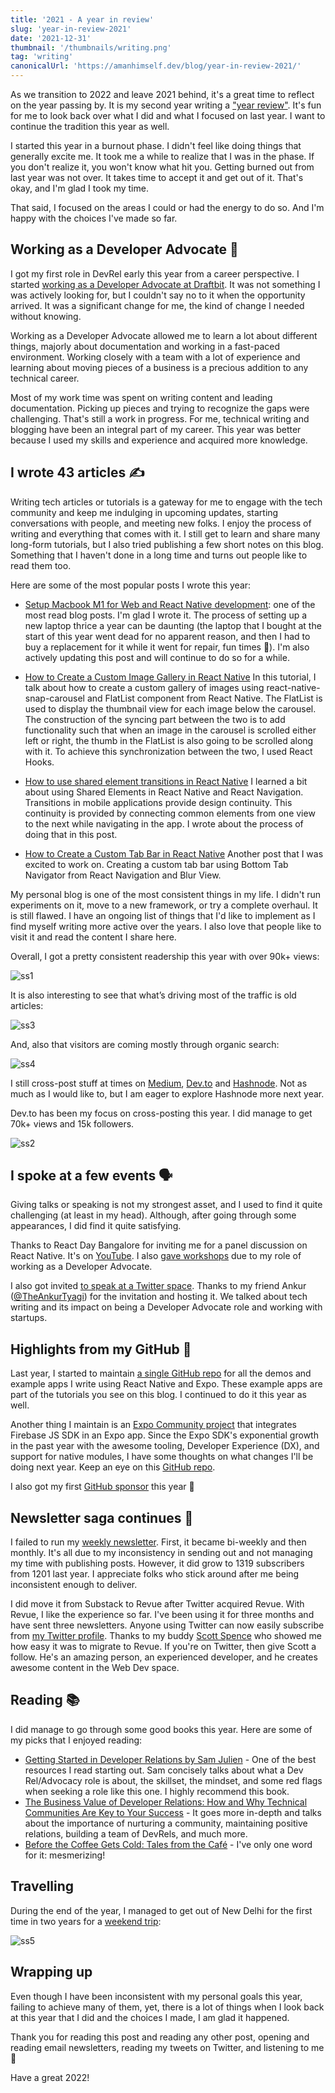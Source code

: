 ```yaml
---
title: '2021 - A year in review'
slug: 'year-in-review-2021'
date: '2021-12-31'
thumbnail: '/thumbnails/writing.png'
tag: 'writing'
canonicalUrl: 'https://amanhimself.dev/blog/year-in-review-2021/'
---
```


As we transition to 2022 and leave 2021 behind, it's a great time to reflect on the year passing by. It is my second year writing a ["year review"](https://amanhimself.dev/blog/year-rewind-2020/). It's fun for me to look back over what I did and what I focused on last year. I want to continue the tradition this year as well.

I started this year in a burnout phase. I didn't feel like doing things that generally excite me. It took me a while to realize that I was in the phase. If you don't realize it, you won't know what hit you. Getting burned out from last year was not over. It takes time to accept it and get out of it. That's okay, and I'm glad I took my time.

That said, I focused on the areas I could or had the energy to do so. And I'm happy with the choices I've made so far.

## Working as a Developer Advocate 🥑

I got my first role in DevRel early this year from a career perspective. I started [working as a Developer Advocate at Draftbit](https://amanhimself.dev/blog/first-three-months-as-developer-advocate/). It was not something I was actively looking for, but I couldn't say no to it when the opportunity arrived. It was a significant change for me, the kind of change I needed without knowing.

Working as a Developer Advocate allowed me to learn a lot about different things, majorly about documentation and working in a fast-paced environment. Working closely with a team with a lot of experience and learning about moving pieces of a business is a precious addition to any technical career.

Most of my work time was spent on writing content and leading documentation. Picking up pieces and trying to recognize the gaps were challenging. That's still a work in progress. For me, technical writing and blogging have been an integral part of my career. This year was better because I used my skills and experience and acquired more knowledge.

## I wrote 43 articles ✍️

Writing tech articles or tutorials is a gateway for me to engage with the tech community and keep me indulging in upcoming updates, starting conversations with people, and meeting new folks. I enjoy the process of writing and everything that comes with it. I still get to learn and share many long-form tutorials, but I also tried publishing a few short notes on this blog. Something that I haven't done in a long time and turns out people like to read them too.

Here are some of the most popular posts I wrote this year:

- [Setup Macbook M1 for Web and React Native development](https://amanhimself.dev/blog/setup-macbook-m1/): one of the most read blog posts. I'm glad I wrote it. The process of setting up a new laptop thrice a year can be daunting (the laptop that I bought at the start of this year went dead for no apparent reason, and then I had to buy a replacement for it while it went for repair, fun times 😬). I'm also actively updating this post and will continue to do so for a while.

- [How to Create a Custom Image Gallery in React Native](https://amanhimself.dev/blog/custom-preview-image-gallery-in-react-native/) In this tutorial, I talk about how to create a custom gallery of images using react-native-snap-carousel and FlatList component from React Native. The FlatList is used to display the thumbnail view for each image below the carousel. The construction of the syncing part between the two is to add functionality such that when an image in the carousel is scrolled either left or right, the thumb in the FlatList is also going to be scrolled along with it. To achieve this synchronization between the two, I used React Hooks.

- [How to use shared element transitions in React Native](https://amanhimself.dev/blog/shared-element-transitions/) I learned a bit about using Shared Elements in React Native and React Navigation. Transitions in mobile applications provide design continuity. This continuity is provided by connecting common elements from one view to the next while navigating in the app. I wrote about the process of doing that in this post.

- [How to Create a Custom Tab Bar in React Native](https://amanhimself.dev/blog/create-custom-tab-bar-in-react-native/) Another post that I was excited to work on. Creating a custom tab bar using Bottom Tab Navigator from React Navigation and Blur View.

My personal blog is one of the most consistent things in my life. I didn't run experiments on it, move to a new framework, or try a complete overhaul. It is still flawed. I have an ongoing list of things that I'd like to implement as I find myself writing more active over the years. I also love that people like to visit it and read the content I share here.

Overall, I got a pretty consistent readership this year with over 90k+ views:

![ss1](https://i.imgur.com/0gGHK68.png)

It is also interesting to see that what’s driving most of the traffic is old articles:

![ss3](https://i.imgur.com/msuWpjr.png)

And, also that visitors are coming mostly through organic search:

![ss4](https://i.imgur.com/xErLMj1.png)

I still cross-post stuff at times on [Medium](https://medium.com/@amanhimself), [Dev.to](https://dev.to/amanhimself) and [Hashnode](https://amanhimself.hashnode.dev/). Not as much as I would like to, but I am eager to explore Hashnode more next year.

Dev.to has been my focus on cross-posting this year. I did manage to get 70k+ views and 15k followers.

![ss2](https://i.imgur.com/B8tQxBN.png)

## I spoke at a few events 🗣

Giving talks or speaking is not my strongest asset, and I used to find it quite challenging (at least in my head). Although, after going through some appearances, I did find it quite satisfying.

Thanks to React Day Bangalore for inviting me for a panel discussion on React Native. It's on [YouTube](https://www.youtube.com/watch?v=_HKzhe8f47Y). I also [gave workshops](https://amanhimself.dev/speaking) due to my role of working as a Developer Advocate.

I also got invited [to speak at a Twitter space](https://twitter.com/TheAnkurTyagi/status/1465624585773228034). Thanks to my friend Ankur ([@TheAnkurTyagi](https://twitter.com/TheAnkurTyagi/)) for the invitation and hosting it. We talked about tech writing and its impact on being a Developer Advocate role and working with startups.

## Highlights from my GitHub 🐙

Last year, I started to maintain [a single GitHub repo](https://github.com/amandeepmittal/react-native-examples) for all the demos and example apps I write using React Native and Expo. These example apps are part of the tutorials you see on this blog. I continued to do it this year as well.

Another thing I maintain is an [Expo Community project](https://github.com/expo-community/expo-firebase-starter) that integrates Firebase JS SDK in an Expo app. Since the Expo SDK's exponential growth in the past year with the awesome tooling, Developer Experience (DX), and support for native modules, I have some thoughts on what changes I'll be doing next year. Keep an eye on this [GitHub repo](https://github.com/expo-community/expo-firebase-starter).

I also got my first [GitHub sponsor](https://twitter.com/amanhimself/status/1454352509124820994) this year 🤩

## Newsletter saga continues 💌

I failed to run my [weekly newsletter](https://www.getrevue.co/profile/amanhimself). First, it became bi-weekly and then monthly. It's all due to my inconsistency in sending out and not managing my time with publishing posts. However, it did grow to 1319 subscribers from 1201 last year. I appreciate folks who stick around after me being inconsistent enough to deliver.

I did move it from Substack to Revue after Twitter acquired Revue. With Revue, I like the experience so far. I've been using it for three months and have sent three newsletters. Anyone using Twitter can now easily subscribe from [my Twitter profile](https://twitter.com/amanhimself). Thanks to my buddy [Scott Spence](https://twitter.com/spences10) who showed me how easy it was to migrate to Revue. If you're on Twitter, then give Scott a follow. He's an amazing person, an experienced developer, and he creates awesome content in the Web Dev space.

## Reading 📚

I did manage to go through some good books this year. Here are some of my picks that I enjoyed reading:

- [Getting Started in Developer Relations by Sam Julien](https://www.goodreads.com/book/show/57735972-getting-started-in-developer-relations) - One of the best resources I read starting out. Sam concisely talks about what a Dev Rel/Advocacy role is about, the skillset, the mindset, and some red flags when seeking a role like this one. I highly recommend this book.
- [The Business Value of Developer Relations: How and Why Technical Communities Are Key to Your Success](https://www.goodreads.com/book/show/40167835-the-business-value-of-developer-relations) - It goes more in-depth and talks about the importance of nurturing a community, maintaining positive relations, building a team of DevRels, and much more.
- [Before the Coffee Gets Cold: Tales from the Café](https://www.goodreads.com/book/show/54373691-before-the-coffee-gets-cold) - I've only one word for it: mesmerizing!

## Travelling

During the end of the year, I managed to get out of New Delhi for the first time in two years for a [weekend trip](https://www.instagram.com/p/CXsVqr9lJyY/):

![ss5](https://i.imgur.com/qRBwCNO.jpg)

## Wrapping up

Even though I have been inconsistent with my personal goals this year, failing to achieve many of them, yet, there is a lot of things when I look back at this year that I did and the choices I made, I am glad it happened.

Thank you for reading this post and reading any other post, opening and reading email newsletters, reading my tweets on Twitter, and listening to me 🙏

Have a great 2022!
